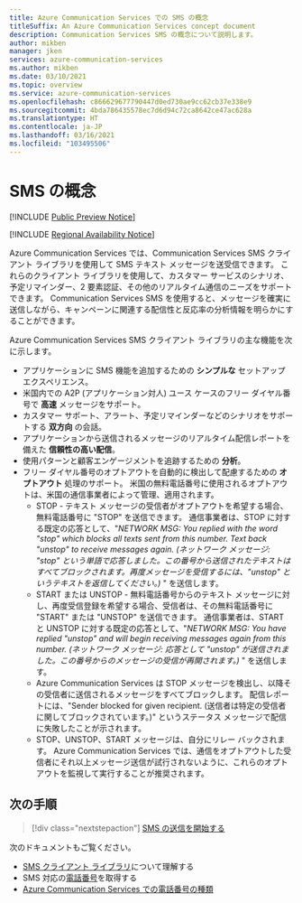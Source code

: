 ```yaml
---
title: Azure Communication Services での SMS の概念
titleSuffix: An Azure Communication Services concept document
description: Communication Services SMS の概念について説明します。
author: mikben
manager: jken
services: azure-communication-services
ms.author: mikben
ms.date: 03/10/2021
ms.topic: overview
ms.service: azure-communication-services
ms.openlocfilehash: c866629677790447d0ed730ae9cc62cb37e338e9
ms.sourcegitcommit: 4bda786435578ec7d6d94c72ca8642ce47ac628a
ms.translationtype: HT
ms.contentlocale: ja-JP
ms.lasthandoff: 03/16/2021
ms.locfileid: "103495506"
---
```

# <a name="sms-concepts"></a>SMS の概念

[!INCLUDE [Public Preview Notice](../../includes/public-preview-include.md)]


[!INCLUDE [Regional Availability Notice](../../includes/regional-availability-include.md)]

Azure Communication Services では、Communication Services SMS クライアント ライブラリを使用して SMS テキスト メッセージを送受信できます。 これらのクライアント ライブラリを使用して、カスタマー サービスのシナリオ、予定リマインダー、2 要素認証、その他のリアルタイム通信のニーズをサポートできます。 Communication Services SMS を使用すると、メッセージを確実に送信しながら、キャンペーンに関連する配信性と反応率の分析情報を明らかにすることができます。

Azure Communication Services SMS クライアント ライブラリの主な機能を次に示します。

-  アプリケーションに SMS 機能を追加するための **シンプルな** セットアップ エクスペリエンス。
- 米国内での A2P (アプリケーション対人) ユース ケースのフリー ダイヤル番号で **高速** メッセージをサポート。
- カスタマー サポート、アラート、予定リマインダーなどのシナリオをサポートする **双方向** の会話。
- アプリケーションから送信されるメッセージのリアルタイム配信レポートを備えた **信頼性の高い配信**。
- 使用パターンと顧客エンゲージメントを追跡するための **分析**。
- フリー ダイヤル番号のオプトアウトを自動的に検出して配慮するための **オプトアウト** 処理のサポート。 米国の無料電話番号に使用されるオプトアウトは、米国の通信事業者によって管理、適用されます。
  - STOP - テキスト メッセージの受信者がオプトアウトを希望する場合、無料電話番号に "STOP" を送信できます。 通信事業者は、STOP に対する既定の応答として、"*NETWORK MSG: You replied with the word "stop" which blocks all texts sent from this number. Text back "unstop" to receive messages again. (ネットワーク メッセージ: "stop" という単語で応答しました。この番号から送信されたテキストはすべてブロックされます。再度メッセージを受信するには、"unstop" というテキストを返信してください。)* " を送信します。
  - START または UNSTOP - 無料電話番号からのテキスト メッセージに対し、再度受信登録を希望する場合、受信者は、その無料電話番号に "START" または "UNSTOP" を送信できます。 通信事業者は、START と UNSTOP に対する既定の応答として、"*NETWORK MSG: You have replied "unstop" and will begin receiving messages again from this number. (ネットワーク メッセージ: 応答として "unstop" が送信されました。この番号からのメッセージの受信が再開されます。)* " を送信します。
  - Azure Communication Services は STOP メッセージを検出し、以降その受信者に送信されるメッセージをすべてブロックします。 配信レポートには、"Sender blocked for given recipient. (送信者は特定の受信者に関してブロックされています。)" というステータス メッセージで配信に失敗したことが示されます。
  - STOP、UNSTOP、START メッセージは、自分にリレー バックされます。 Azure Communication Services では、通信をオプトアウトした受信者にそれ以上メッセージ送信が試行されないように、これらのオプトアウトを監視して実行することが推奨されます。


## <a name="next-steps"></a>次の手順

> [!div class="nextstepaction"]
> [SMS の送信を開始する](../../quickstarts/telephony-sms/send.md)

次のドキュメントもご覧ください。

- [SMS クライアント ライブラリ](../telephony-sms/sdk-features.md)について理解する
- SMS 対応の[電話番号](../../quickstarts/telephony-sms/get-phone-number.md)を取得する
- [Azure Communication Services での電話番号の種類](../telephony-sms/plan-solution.md)
